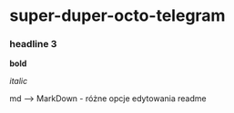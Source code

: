 # super-duper-octo-telegram
### headline 3

**bold**

*italic*

md --> MarkDown - różne opcje edytowania readme
